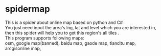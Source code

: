 # spidermap
This is a spider about online map based on python and C#  <br>
  You just need input the area's lng, lat and level which you are interested in, then this spider will help you to get this region's all tiles . <br> 
  This program supports following maps:<br>
    osm, google map(banned), baidu map, gaode map, tianditu map, arcgisonline map,

